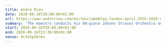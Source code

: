 ```yaml
---
title: André Rieu
date: 2020-09-16T20:00:00+01:00
url: https://www.andrerieu.com/en/tour/wembley-london-april-25th-2020-uk
summary: 'The maestro conducts his 60-piece Johann Strauss Orchestra and plays his world-famous Stradivarius violin to create a colourful concert full of surprises.'
start: 2020-09-16T20:00:00+01:00
end: 2020-09-16T22:30:00+01:00
venue: 9c3xhp58+6x
---
```

